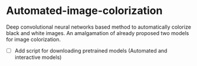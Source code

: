 # Automated-image-colorization
Deep convolutional neural networks based method to automatically colorize black and white images.
An amalgamation of already proposed two models for image colorization.

- [ ] Add script for downloading pretrained models (Automated and interactive models)
